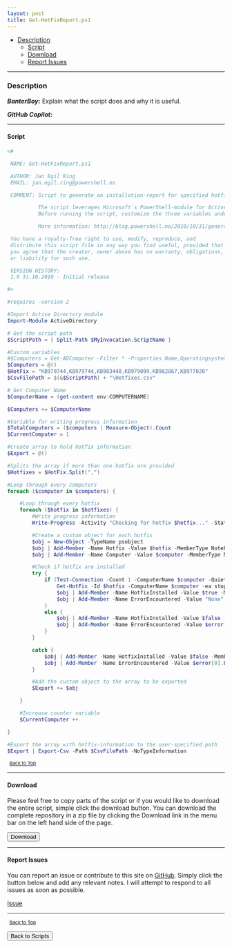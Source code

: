 ```yaml
---
layout: post
title: Get-HotFixReport.ps1
---
```


- [Description](#description)
  - [Script](#script)
  - [Download](#download)
  - [Report Issues](#report-issues)

---

### Description

**_BanterBoy:_** Explain what the script does and why it is useful.

**_GitHub Copilot:_**

---

#### Script

```powershell
<#

 NAME: Get-HotFixReport.ps1

 AUTHOR: Jan Egil Ring
 EMAIL: jan.egil.ring@powershell.no

 COMMENT: Script to generate an installation-report for specified hotfixes on a set of computers retrieved from Active Directory.

          The script leverages Microsoft`s PowerShell-module for Active Directory to retrieve computers.
          Before running the script, customize the three variables under #Custom variables

          More information: http://blog.powershell.no/2010/10/31/generate-an-installation-report-for-specific-hotfixes-using-windows-powershell

 You have a royalty-free right to use, modify, reproduce, and
 distribute this script file in any way you find useful, provided that
 you agree that the creator, owner above has no warranty, obligations,
 or liability for such use.

 VERSION HISTORY:
 1.0 31.10.2010 - Initial release

#>

#requires -version 2

#Import Active Directory module
Import-Module ActiveDirectory

# Get the script path
$ScriptPath = { Split-Path $MyInvocation.ScriptName }

#Custom variables
#$Computers = Get-ADComputer -Filter * -Properties Name,Operatingsystem | Where-Object {$_.Operatingsystem -like "*server*"} | Select-Object Name
$Computers = @()
$HotFix = "KB979744,KB979744,KB983440,KB979099,KB982867,KB977020"
$CsvFilePath = $(&$ScriptPath) + "\Hotfixes.csv"

# Get Computer Name
$ComputerName = (get-content env:COMPUTERNAME)

$Computers += $ComputerName

#Variable for writing progress information
$TotalComputers = ($computers | Measure-Object).Count
$CurrentComputer = 1

#Create array to hold hotfix information
$Export = @()

#Splits the array if more than one hotfix are provided
$Hotfixes = $HotFix.Split(",")

#Loop through every computers
foreach ($computer in $computers) {

    #Loop through every hotfix
    foreach ($hotfix in $hotfixes) {
        #Write progress information
        Write-Progress -Activity "Checking for hotfix $hotfix..." -Status "Current computer: $computer" -Id 1 -PercentComplete (($CurrentComputer / $TotalComputers) * 100)

        #Create a custom object for each hotfix
        $obj = New-Object -TypeName psobject
        $obj | Add-Member -Name Hotfix -Value $hotfix -MemberType NoteProperty
        $obj | Add-Member -Name Computer -Value $computer -MemberType NoteProperty

        #Check if hotfix are installed
        try {
            if (Test-Connection -Count 1 -ComputerName $computer -Quiet) {
                Get-HotFix -Id $hotfix -ComputerName $computer -ea stop | Out-Null
                $obj | Add-Member -Name HotfixInstalled -Value $true -MemberType NoteProperty
                $obj | Add-Member -Name ErrorEncountered -Value "None" -MemberType NoteProperty
            }
            else {
                $obj | Add-Member -Name HotfixInstalled -Value $false -MemberType NoteProperty
                $obj | Add-Member -Name ErrorEncountered -Value $error[0].Exception.Message -MemberType NoteProperty
            }
        }

        catch {
            $obj | Add-Member -Name HotfixInstalled -Value $false -MemberType NoteProperty
            $obj | Add-Member -Name ErrorEncountered -Value $error[0].Exception.Message -MemberType NoteProperty
        }

        #Add the custom object to the array to be exported
        $Export += $obj

    }

    #Increase counter variable
    $CurrentComputer ++

}

#Export the array with hotfix-information to the user-specified path
$Export | Export-Csv -Path $CsvFilePath -NoTypeInformation
```

<span style="font-size:11px;"><a href="#"><i class="fas fa-caret-up" aria-hidden="true" style="color: white; margin-right:5px;"></i>Back to Top</a></span>

---

#### Download

Please feel free to copy parts of the script or if you would like to download the entire script, simple click the download button. You can download the complete repository in a zip file by clicking the Download link in the menu bar on the left hand side of the page.

<button class="btn" type="submit" onclick="window.open('/PowerShell/scripts/windowsUpdates/Get-HotFixReport.ps1')">
    <i class="fa fa-cloud-download-alt">
    </i>
        Download
</button>

---

#### Report Issues

You can report an issue or contribute to this site on <a href="https://github.com/BanterBoy/scripts-blog/issues">GitHub</a>. Simply click the button below and add any relevant notes. I will attempt to respond to all issues as soon as possible.

<!-- Place this tag where you want the button to render. -->

<a class="github-button" href="https://github.com/BanterBoy/scripts-blog/issues/new?title=Get-HotFixReport.ps1&body=There is a problem with this function. Please find details below." data-show-count="true" aria-label="Issue BanterBoy/scripts-blog on GitHub">Issue</a>

---

<span style="font-size:11px;"><a href="#"><i class="fas fa-caret-up" aria-hidden="true" style="color: white; margin-right:5px;"></i>Back to Top</a></span>

<a href="/menu/_pages/scripts.html">
    <button class="btn">
        <i class='fas fa-reply'>
        </i>
            Back to Scripts
    </button>
</a>

[1]: http://ecotrust-canada.github.io/markdown-toc
[2]: https://github.com/googlearchive/code-prettify
